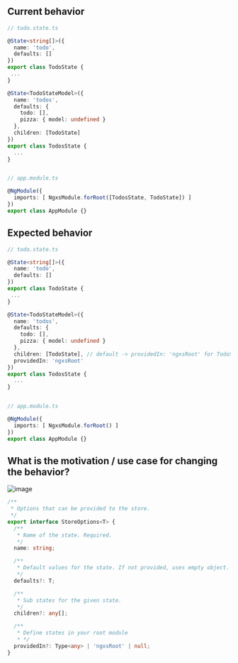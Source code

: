 ## Current behavior

```ts
// todo.state.ts

@State<string[]>({
  name: 'todo',
  defaults: []
})
export class TodoState {
 ...
}

@State<TodoStateModel>({
  name: 'todos',
  defaults: {
    todo: [],
    pizza: { model: undefined }
  },
  children: [TodoState]
})
export class TodosState {
  ...
}


// app.module.ts

@NgModule({
  imports: [ NgxsModule.forRoot([TodosState, TodoState]) ]
})
export class AppModule {}
```

## Expected behavior

```ts
// todo.state.ts

@State<string[]>({
  name: 'todo',
  defaults: []
})
export class TodoState {
 ...
}

@State<TodoStateModel>({
  name: 'todos',
  defaults: {
    todo: [],
    pizza: { model: undefined }
  },
  children: [TodoState], // default -> providedIn: 'ngxsRoot' for TodoState
  providedIn: 'ngxsRoot'
})
export class TodosState {
  ...
}


// app.module.ts

@NgModule({
  imports: [ NgxsModule.forRoot() ]
})
export class AppModule {}
```

## What is the motivation / use case for changing the behavior?

![image](https://user-images.githubusercontent.com/12021443/47605274-1b2a7f00-da0d-11e8-9e04-231c5840ac4b.png)

```ts
/**
 * Options that can be provided to the store.
 */
export interface StoreOptions<T> {
  /**
   * Name of the state. Required.
   */
  name: string;

  /**
   * Default values for the state. If not provided, uses empty object.
   */
  defaults?: T;

  /**
   * Sub states for the given state.
   */
  children?: any[];

  /**
   * Define states in your root module
   * */
  providedIn?: Type<any> | 'ngxsRoot' | null;
}
```
